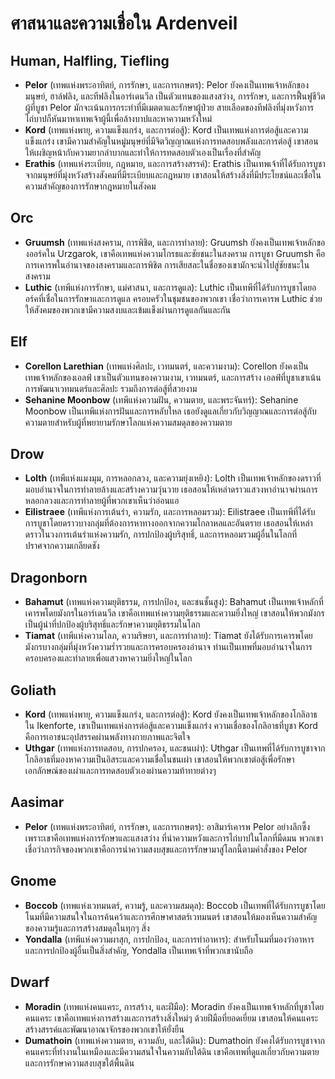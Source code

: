 # ศาสนาและความเชื่อใน Ardenveil 

## **Human, Halfling, Tiefling** 

* **Pelor** (เทพแห่งพระอาทิตย์, การรักษา, และการเกษตร): Pelor ยังคงเป็นเทพเจ้าหลักของมนุษย์, ฮาล์ฟลิง, และทีฟลิงในอาร์เดนวีล เป็นตัวแทนของแสงสว่าง, การรักษา, และการฟื้นฟูชีวิต ผู้ที่บูชา Pelor มักจะเน้นการกระทำที่มีเมตตาและรักษาผู้ป่วย สายเลือดของทีฟลิงที่มุ่งหวังการไถ่บาปก็หันมาหาเทพเจ้าผู้นี้เพื่อล้างบาปและหาความหวังใหม่  
* **Kord** (เทพแห่งพายุ, ความแข็งแกร่ง, และการต่อสู้): Kord เป็นเทพแห่งการต่อสู้และความแข็งแกร่ง เขามีความสำคัญในหมู่มนุษย์ที่มีจิตวิญญาณแห่งการทดสอบพลังและการต่อสู้ เขาสอนให้เผชิญหน้ากับความยากลำบากและทำให้การทดสอบตัวเองเป็นเรื่องที่สำคัญ  
* **Erathis** (เทพแห่งระเบียบ, กฎหมาย, และการสร้างสรรค์): Erathis เป็นเทพเจ้าที่ได้รับการบูชาจากมนุษย์ที่มุ่งหวังสร้างสังคมที่มีระเบียบและกฎหมาย เขาสอนให้สร้างสิ่งที่มีประโยชน์และเชื่อในความสำคัญของการรักษากฎหมายในสังคม

## **Orc** 

* **Gruumsh** (เทพแห่งสงคราม, การพิชิต, และการทำลาย): Gruumsh ยังคงเป็นเทพเจ้าหลักของออร์คใน Urzgarok, เขาคือเทพแห่งความโกรธและชัยชนะในสงคราม การบูชา Gruumsh คือการเคารพในอำนาจของสงครามและการพิชิต การเสียสละในชื่อของเขามักจะนำไปสู่ชัยชนะในสงคราม  
* **Luthic** (เทพีแห่งการรักษา, แม่ศาสนา, และการดูแล): Luthic เป็นเทพีที่ได้รับการบูชาโดยออร์คที่เชื่อในการรักษาและการดูแล ครอบครัวในชุมชนของพวกเขา เชื่อว่าการเคารพ Luthic ช่วยให้สังคมของพวกเขามีความสงบและเข้มแข็งผ่านการดูแลกันและกัน

## **Elf** 

* **Corellon Larethian** (เทพแห่งศิลปะ, เวทมนตร์, และความงาม): Corellon ยังคงเป็นเทพเจ้าหลักของเอลฟ์ เขาเป็นตัวแทนของความงาม, เวทมนตร์, และการสร้าง เอลฟ์ที่บูชาเขาเน้นการพัฒนาเวทมนตร์และศิลปะ รวมถึงการต่อสู้ที่สวยงาม  
* **Sehanine Moonbow** (เทพีแห่งความฝัน, ความตาย, และพระจันทร์): Sehanine Moonbow เป็นเทพีแห่งการฝันและการหลับใหล เธอยังดูแลเกี่ยวกับวิญญาณและการต่อสู้กับความตายสำหรับผู้ที่พยายามรักษาโลกแห่งความสมดุลของความตาย

## **Drow** 

* **Lolth** (เทพีแห่งแมงมุม, การหลอกลวง, และความยุ่งเหยิง): Lolth เป็นเทพเจ้าหลักของดราวที่มอบอำนาจในการทำลายล้างและสร้างความวุ่นวาย เธอสอนให้เหล่าดราวแสวงหาอำนาจผ่านการหลอกลวงและการทำลายผู้ที่พวกเขาเห็นว่าอ่อนแอ  
* **Eilistraee** (เทพีแห่งการเต้นรำ, ความรัก, และการหลอมรวม): Eilistraee เป็นเทพีที่ได้รับการบูชาโดยดราวบางกลุ่มที่ต้องการหาทางออกจากความโกลาหลและอันตราย เธอสอนให้เหล่าดราวในวงการเต้นรำแห่งความรัก, การปกป้องผู้บริสุทธิ์, และการหลอมรวมผู้อื่นในโลกที่ปราศจากความเกลียดชัง

## **Dragonborn** 

* **Bahamut** (เทพแห่งความยุติธรรม, การปกป้อง, และชนชั้นสูง): Bahamut เป็นเทพเจ้าหลักที่เคารพโดยมังกรในอาร์เดนวีล เขาคือเทพแห่งความยุติธรรมและความยิ่งใหญ่ เขาสอนให้พวกมังกรเป็นผู้นำที่ปกป้องผู้บริสุทธิ์และรักษาความยุติธรรมในโลก  
* **Tiamat** (เทพีแห่งความโลภ, ความริษยา, และการทำลาย): Tiamat ยังได้รับการเคารพโดยมังกรบางกลุ่มที่มุ่งหวังความร่ำรวยและการครอบครองอำนาจ ท่านเป็นเทพที่มอบอำนาจในการครอบครองและทำลายเพื่อแสวงหาความยิ่งใหญ่ในโลก

## **Goliath** 

* **Kord** (เทพแห่งพายุ, ความแข็งแกร่ง, และการต่อสู้): Kord ยังคงเป็นเทพเจ้าหลักของโกลิอาธใน Ikenforte, เขาเป็นเทพแห่งการต่อสู้และความแข็งแกร่ง ความเชื่อของโกลิอาธที่บูชา Kord คือการเอาชนะอุปสรรคผ่านพลังทางกายภาพและจิตใจ  
* **Uthgar** (เทพแห่งการทดสอบ, การปกครอง, และชนเผ่า): Uthgar เป็นเทพที่ได้รับการบูชาจากโกลิอาธที่มองหาความเป็นอิสระและความเชื่อในชนเผ่า เขาสอนให้พวกเขาต่อสู้เพื่อรักษาเอกลักษณ์ของเผ่าและการทดสอบตัวเองผ่านความท้าทายต่างๆ

## **Aasimar** 

* **Pelor** (เทพแห่งพระอาทิตย์, การรักษา, และการเกษตร): อาสิมาร์เคารพ Pelor อย่างลึกซึ้งเพราะเขาคือเทพแห่งการรักษาและแสงสว่าง ที่นำความหวังและการไถ่บาปในโลกที่มืดมน พวกเขาเชื่อว่าภารกิจของพวกเขาคือการนำความสงบสุขและการรักษามาสู่โลกนี้ตามคำสั่งของ Pelor

## **Gnome** 

* **Boccob** (เทพแห่งเวทมนตร์, ความรู้, และความสมดุล): Boccob เป็นเทพที่ได้รับการบูชาโดยโนมที่มีความสนใจในการค้นคว้าและการศึกษาศาสตร์เวทมนตร์ เขาสอนให้มองเห็นความสำคัญของความรู้และการสร้างสมดุลในทุกๆ สิ่ง  
* **Yondalla** (เทพีแห่งความผาสุก, การปกป้อง, และการทำอาหาร): สำหรับโนมที่มองว่าอาหารและการปกป้องผู้อื่นเป็นสิ่งสำคัญ, Yondalla เป็นเทพเจ้าที่พวกเขานับถือ

## **Dwarf** 

* **Moradin** (เทพแห่งคนแคระ, การสร้าง, และฝีมือ): Moradin ยังคงเป็นเทพเจ้าหลักที่บูชาโดยคนแคระ เขาคือเทพแห่งการสร้างและการสร้างสิ่งใหม่ๆ ด้วยฝีมือที่ยอดเยี่ยม เขาสอนให้คนแคระสร้างสรรค์และพัฒนาอาณาจักรของพวกเขาให้ยั่งยืน  
* **Dumathoin** (เทพแห่งความตาย, ความลับ, และใต้ดิน): Dumathoin ยังคงได้รับการบูชาจากคนแคระที่ทำงานในเหมืองและมีความสนใจในความลับใต้ดิน เขาคือเทพที่ดูแลเกี่ยวกับความตายและการรักษาความสงบสุขใต้พื้นดิน